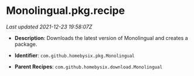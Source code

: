 # Monolingual.pkg.recipe

_Last updated 2021-12-23 19:58:07Z_

- **Description**: Downloads the latest version of Monolingual and creates a package.

- **Identifier**: `com.github.homebysix.pkg.Monolingual`

- **Parent Recipes**: `com.github.homebysix.download.Monolingual`